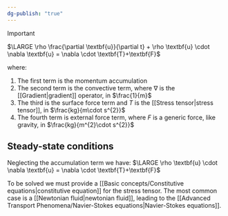 ```yaml
---
dg-publish: "true"
---
```

>[!important]
>$\LARGE \rho \frac{\partial \textbf{u}}{\partial t} + \rho \textbf{u} \cdot \nabla \textbf{u} = \nabla \cdot \textbf{T}+\textbf{F}$

where:
1. The first term is the momentum accumulation
2. The second term is the convective term, where $\nabla$ is the [[Gradient|gradient]] operator, in $\frac{1}{m}$
3. The third is the surface force term and *T* is the [[Stress tensor|stress tensor]], in $\frac{kg}{m\cdot s^{2}}$ 
4. The fourth term is external force term, where *F* is a generic force, like gravity, in $\frac{kg}{m^{2}\cdot s^{2}}$ 
## Steady-state conditions
Neglecting the accumulation term we have:
$\LARGE \rho \textbf{u} \cdot \nabla \textbf{u} = \nabla \cdot \textbf{T}+\textbf{F}$

To be solved we must provide a [[Basic concepts/Constitutive equations|constitutive equation]] for the stress tensor. The most common case is a [[Newtonian fluid|newtonian fluid]], leading to the [[Advanced Transport Phenomena/Navier-Stokes equations|Navier-Stokes equations]].
